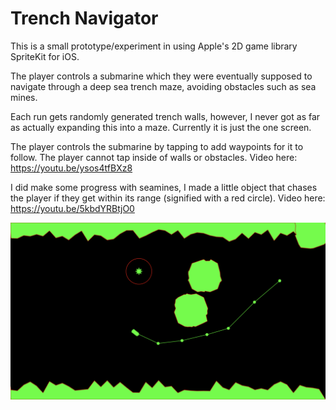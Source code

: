 # Trench Navigator

This is a small prototype/experiment in using Apple's 2D game library SpriteKit for iOS.

The player controls a submarine which they were eventually supposed to navigate through a deep sea
trench maze, avoiding obstacles such as sea mines.

Each run gets randomly generated trench walls, however, I never got as far as actually expanding
this into a maze. Currently it is just the one screen.

The player controls the submarine by tapping to add waypoints for it to follow. The player cannot
tap inside of walls or obstacles. Video here: https://youtu.be/ysos4tfBXz8

I did make some progress with seamines, I made a little object that chases the player if they get
within its range (signified with a red circle). Video here: https://youtu.be/5kbdYRBtjO0

![gamescreen](mainscreen.png)
